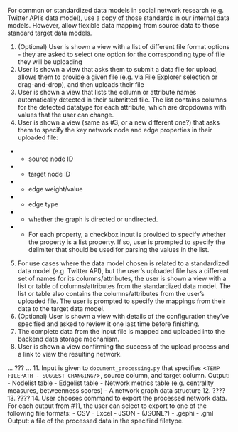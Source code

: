 
For common or standardized data models in social network research (e.g. Twitter API’s data model), use a copy of those standards in our internal data models. However, allow flexible data mapping from source data to those standard target data models.
1. (Optional) User is shown a view with a list of different file format options - they are asked to select one option for the corresponding type of file they will be uploading
2. User is shown a view that asks them to submit a data file for upload, allows them to provide a given file (e.g. via File Explorer selection or drag-and-drop), and then uploads their file
3. User is shown a view that lists the column or attribute names automatically detected in their submitted file. The list contains columns for the detected datatype for each attribute, which are dropdowns with values that the user can change.
4. User is shown a view (same as #3, or a new different one?) that asks them to specify the key network node and edge properties in their uploaded file:
- - source node ID
- - target node ID
- - edge weight/value
- - edge type
- - whether the graph is directed or undirected.
- - For each property, a checkbox input is provided to specify whether the property is a list property. If so, user is prompted to specify the delimiter that should be used for parsing the values in the list.
5. For use cases where the data model chosen is related to a standardized data model (e.g. Twitter API), but the user’s uploaded file has a different set of names for its columns/attributes, the user is shown a view with a list or table of columns/attributes from the standardized data model. The list or table also contains the columns/attributes from the user’s uploaded file. The user is prompted to specify the mappings from their data to the target data model.
6. (Optional) User is shown a view with details of the configuration they’ve specified and asked to review it one last time before finishing.
7. The complete data from the input file is mapped and uploaded into the backend data storage mechanism.
8. User is shown a view confirming the success of the upload process and a link to view the resulting network.



...
???
...
11. Input is given to `document_processing.py` that specifies <`TEMP FILEPATH - SUGGEST CHANGING?`>, source column, and target column. Output:
    - Nodelist table
    - Edgelist table 
    - Network metrics table (e.g. centrality measures, betweenness scores)
    - A network graph data structure
12. ????
13. ????
14. User chooses command to export the processed network data. For each output from #11, the user can select to export to one of the following file formats:
    - CSV
    - Excel
    - JSON
    - (JSONL?)
    - .gephi
    - .gml
    Output: a file of the processed data in the specified filetype. 